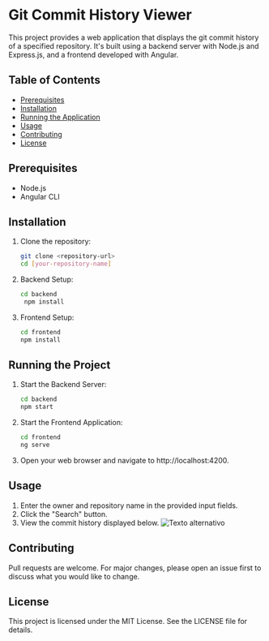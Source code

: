 # Git Commit History Viewer

This project provides a web application that displays the git commit history of a specified repository. It's built using a backend server with Node.js and Express.js, and a frontend developed with Angular.

## Table of Contents

- [Prerequisites](#prerequisites)
- [Installation](#installation)
- [Running the Application](#running-the-application)
- [Usage](#usage)
- [Contributing](#contributing)
- [License](#license)

## Prerequisites

- Node.js
- Angular CLI

## Installation

1. Clone the repository:
   ```bash
   git clone <repository-url>
   cd [your-repository-name]

2. Backend Setup:
   ```bash
   cd backend
    npm install
   
4. Frontend Setup:
   ```bash
   cd frontend
   npm install


## Running the Project
1. Start the Backend Server:
   ```bash
   cd backend
   npm start
3. Start the Frontend Application:
   ```bash
   cd frontend
   ng serve
5. Open your web browser and navigate to http://localhost:4200.

## Usage
1. Enter the owner and repository name in the provided input fields.
2. Click the "Search" button.
3. View the commit history displayed below.
   ![Texto alternativo](./page.png)
  


## Contributing
Pull requests are welcome. For major changes, please open an issue first to discuss what you would like to change.

## License
This project is licensed under the MIT License. See the LICENSE file for details.

